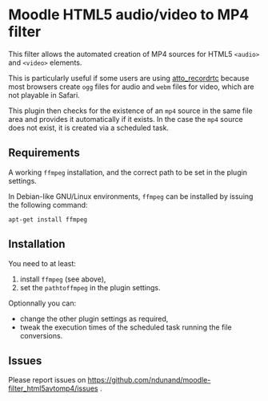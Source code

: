 # Moodle HTML5 audio/video to MP4 filter

This filter allows the automated creation of MP4 sources for HTML5 `<audio>` and `<video>` elements.

This is particularly useful if some users are using [atto_recordrtc](https://docs.moodle.org/37/en/RecordRTC) because most browsers create `ogg` files for audio and `webm` files for video, which are not playable in Safari.

This plugin then checks for the existence of an `mp4` source in the same file area and provides it automatically if it exists. In the case the `mp4` source does not exist, it is created via a scheduled task.

## Requirements

A working `ffmpeg` installation, and the correct path to be set in the plugin settings.

In Debian-like GNU/Linux environments, `ffmpeg` can be installed by issuing the following command:

```
apt-get install ffmpeg
```

## Installation

You need to at least:

1. install `ffmpeg` (see above),
2. set the `pathtoffmpeg` in the plugin settings.

Optionnally you can:

* change the other plugin settings as required,
* tweak the execution times of the scheduled task running the file conversions.

## Issues

Please report issues on https://github.com/ndunand/moodle-filter_html5avtomp4/issues .

